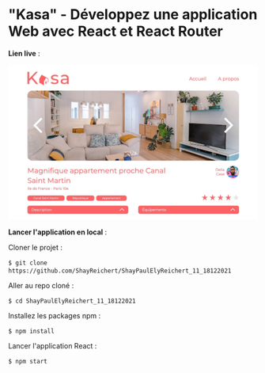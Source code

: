 # "Kasa" - Développez une application Web avec React et React Router

**Lien live** :

[![Kasa](https://github.com/ShayReichert/ShayPaulElyReichert_11_18122021/blob/master/src/assets/screen.jpg)](https://shayreichert.github.io/ShayPaulElyReichert_11_18122021/)

**Lancer l'application en local** :

Cloner le projet :
```
$ git clone https://github.com/ShayReichert/ShayPaulElyReichert_11_18122021
```

Aller au repo cloné :
```
$ cd ShayPaulElyReichert_11_18122021
```

Installez les packages npm :
```
$ npm install
```

Lancer l'application React :
```
$ npm start
```
